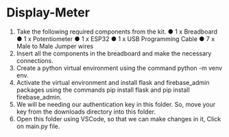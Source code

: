 # Display-Meter

1. Take the following required components from the kit.
● 1 x Breadboard
● 1 x Potentiometer
● 1 x ESP32
● 1 x USB Programming Cable
● 7 x Male to Male Jumper wires
2. Insert all the components in the breadboard and make the necessary connections.
3. Create a python virtual environment using the command python -m venv env.
4. Activate the virtual environment and install flask and firebase_admin packages using the commands pip install flask and pip install firebase_admin.
5. We will be needing our authentication key in this folder. So, move your key from the downloads directory into this folder.
6. Open this folder using VSCode, so that we can make changes in it, Click on main.py file.
